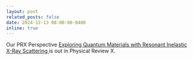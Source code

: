 ```yaml
---
layout: post
related_posts: false
date: 2024-12-13 08:00:00-0400
inline: true
---
```


Our PRX Perspective [Exploring Quantum Materials with Resonant Inelastic X-Ray Scattering
](/publications/#mitrano2024exploring) is out in Physical Review X.